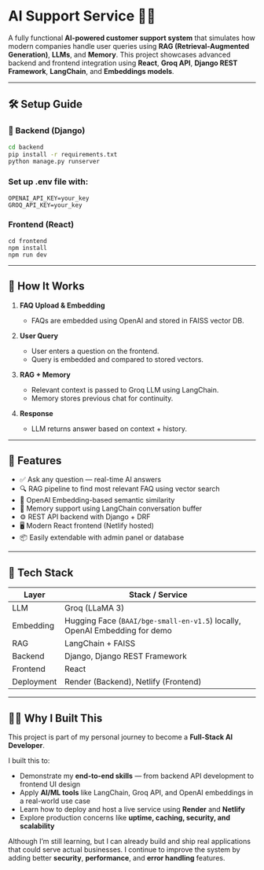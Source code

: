 # AI Support Service 🧠💬

A fully functional **AI-powered customer support system** that simulates how modern companies handle user queries using **RAG (Retrieval-Augmented Generation)**, **LLMs**, and **Memory**. This project showcases advanced backend and frontend integration using **React**, **Groq API**, **Django REST Framework**, **LangChain**, and **Embeddings models**.

---
## 🛠️ Setup Guide

### 🔧 Backend (Django)

```bash
cd backend
pip install -r requirements.txt
python manage.py runserver
```

### Set up .env file with:
```
OPENAI_API_KEY=your_key
GROQ_API_KEY=your_key
```
### Frontend (React)
```
cd frontend
npm install
npm run dev
```


---

## 📜 How It Works

1. **FAQ Upload & Embedding**
   - FAQs are embedded using OpenAI and stored in FAISS vector DB.

2. **User Query**
   - User enters a question on the frontend.
   - Query is embedded and compared to stored vectors.

3. **RAG + Memory**
   - Relevant context is passed to Groq LLM using LangChain.
   - Memory stores previous chat for continuity.

4. **Response**
   - LLM returns answer based on context + history.

---

## 🚀 Features

- ✅ Ask any question — real-time AI answers
- 🔍 RAG pipeline to find most relevant FAQ using vector search
- 🧾 OpenAI Embedding-based semantic similarity
- 💬 Memory support using LangChain conversation buffer
- ⚙️ REST API backend with Django + DRF
- 🖥️ Modern React frontend (Netlify hosted)
- 📦 Easily extendable with admin panel or database

---

## 🧠 Tech Stack

| Layer      | Stack / Service                |
|------------|-------------------------------|
| LLM        | Groq (LLaMA 3)                 |
| Embedding  | Hugging Face (`BAAI/bge-small-en-v1.5`) locally, OpenAI Embedding for demo |
| RAG        | LangChain + FAISS              |
| Backend    | Django, Django REST Framework  |
| Frontend   | React                          |
| Deployment | Render (Backend), Netlify (Frontend) |

---

## 🙋‍♂️ Why I Built This

This project is part of my personal journey to become a **Full-Stack AI Developer**.

I built this to:

- Demonstrate my **end-to-end skills** — from backend API development to frontend UI design
- Apply **AI/ML tools** like LangChain, Groq API, and OpenAI embeddings in a real-world use case
- Learn how to deploy and host a live service using **Render** and **Netlify**
- Explore production concerns like **uptime, caching, security, and scalability**

Although I’m still learning, but  I can already build and ship real applications that could serve actual businesses. I continue to improve the system by adding better **security**, **performance**, and **error handling** features.
